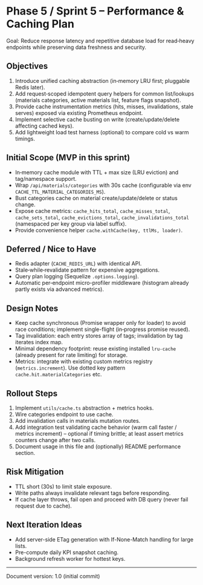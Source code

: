 # Phase 5 / Sprint 5 – Performance & Caching Plan

Goal: Reduce response latency and repetitive database load for read‑heavy endpoints while preserving data freshness and security.

## Objectives
1. Introduce unified caching abstraction (in‑memory LRU first; pluggable Redis later).
2. Add request‑scoped idempotent query helpers for common list/lookups (materials categories, active materials list, feature flags snapshot).
3. Provide cache instrumentation metrics (hits, misses, invalidations, stale serves) exposed via existing Prometheus endpoint.
4. Implement selective cache busting on write (create/update/delete affecting cached keys).
5. Add lightweight load test harness (optional) to compare cold vs warm timings.

## Initial Scope (MVP in this sprint)
- In‑memory cache module with TTL + max size (LRU eviction) and tag/namespace support.
- Wrap `/api/materials/categories` with 30s cache (configurable via env `CACHE_TTL_MATERIAL_CATEGORIES_MS`).
- Bust categories cache on material create/update/delete or status change.
- Expose cache metrics: `cache_hits_total`, `cache_misses_total`, `cache_sets_total`, `cache_evictions_total`, `cache_invalidations_total` (namespaced per key group via label suffix).
- Provide convenience helper `cache.withCache(key, ttlMs, loader)`.

## Deferred / Nice to Have
- Redis adapter (`CACHE_REDIS_URL`) with identical API.
- Stale‑while‑revalidate pattern for expensive aggregations.
- Query plan logging (Sequelize `.options.logging`).
- Automatic per‑endpoint micro-profiler middleware (histogram already partly exists via advanced metrics).

## Design Notes
- Keep cache synchronous (Promise wrapper only for loader) to avoid race conditions; implement single-flight (in‑progress promise reused).
- Tag invalidation: each entry stores array of tags; invalidation by tag iterates index map.
- Minimal dependency footprint: reuse existing installed `lru-cache` (already present for rate limiting) for storage.
- Metrics: integrate with existing custom metrics registry (`metrics.increment`). Use dotted key pattern `cache.hit.materialCategories` etc.

## Rollout Steps
1. Implement `utils/cache.ts` abstraction + metrics hooks.
2. Wire categories endpoint to use cache.
3. Add invalidation calls in materials mutation routes.
4. Add integration test validating cache behavior (warm call faster / metrics increment) – optional if timing brittle; at least assert metrics counters change after two calls.
5. Document usage in this file and (optionally) README performance section.

## Risk Mitigation
- TTL short (30s) to limit stale exposure.
- Write paths always invalidate relevant tags before responding.
- If cache layer throws, fail open and proceed with DB query (never fail request due to cache).

## Next Iteration Ideas
- Add server-side ETag generation with If-None-Match handling for large lists.
- Pre-compute daily KPI snapshot caching.
- Background refresh worker for hottest keys.

---
Document version: 1.0 (initial commit)